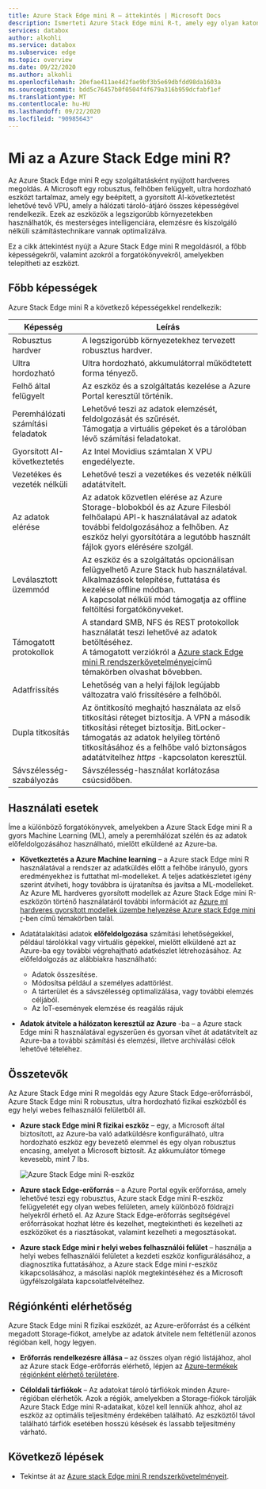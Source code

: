 ```yaml
---
title: Azure Stack Edge mini R – áttekintés | Microsoft Docs
description: Ismerteti Azure Stack Edge mini R-t, amely egy olyan katonai alkalmazások tárolási megoldása, amely hordozható fizikai eszközt használ akkumulátoros Wi-Fi-kapcsolaton keresztül az Azure-ba történő átvitelhez.
services: databox
author: alkohli
ms.service: databox
ms.subservice: edge
ms.topic: overview
ms.date: 09/22/2020
ms.author: alkohli
ms.openlocfilehash: 20efae411ae4d2fae9bf3b5e69dbfdd98da1603a
ms.sourcegitcommit: bdd5c76457b0f0504f4f679a316b959dcfabf1ef
ms.translationtype: MT
ms.contentlocale: hu-HU
ms.lasthandoff: 09/22/2020
ms.locfileid: "90985643"
---
```

# <a name="what-is-the-azure-stack-edge-mini-r"></a>Mi az a Azure Stack Edge mini R?

Az Azure Stack Edge mini R egy szolgáltatásként nyújtott hardveres megoldás. A Microsoft egy robusztus, felhőben felügyelt, ultra hordozható eszközt tartalmaz, amely egy beépített, a gyorsított AI-következtetést lehetővé tevő VPU, amely a hálózati tároló-átjáró összes képességével rendelkezik. Ezek az eszközök a legszigorúbb környezetekben használhatók, és mesterséges intelligenciára, elemzésre és kiszolgáló nélküli számítástechnikare vannak optimalizálva.

Ez a cikk áttekintést nyújt a Azure Stack Edge mini R megoldásról, a főbb képességekről, valamint azokról a forgatókönyvekről, amelyekben telepítheti az eszközt.


## <a name="key-capabilities"></a>Főbb képességek

Azure Stack Edge mini R a következő képességekkel rendelkezik:

|Képesség |Leírás  |
|---------|---------|
|Robusztus hardver| A legszigorúbb környezetekhez tervezett robusztus hardver.|
|Ultra hordozható| Ultra hordozható, akkumulátorral működtetett forma tényező.|
|Felhő által felügyelt|Az eszköz és a szolgáltatás kezelése a Azure Portal keresztül történik.|
|Peremhálózati számítási feladatok|Lehetővé teszi az adatok elemzését, feldolgozását és szűrését.<br>Támogatja a virtuális gépeket és a tárolóban lévő számítási feladatokat. |
|Gyorsított AI-következtetés| Az Intel Movidius számtalan X VPU engedélyezte.|
|Vezetékes és vezeték nélküli | Lehetővé teszi a vezetékes és vezeték nélküli adatátvitelt.|
|Az adatok elérése     | Az adatok közvetlen elérése az Azure Storage-blobokból és az Azure Filesból felhőalapú API-k használatával az adatok további feldolgozásához a felhőben. Az eszköz helyi gyorsítótára a legutóbb használt fájlok gyors elérésére szolgál.|
|Leválasztott üzemmód|  Az eszköz és a szolgáltatás opcionálisan felügyelhető Azure Stack hub használatával. Alkalmazások telepítése, futtatása és kezelése offline módban. <br> A kapcsolat nélküli mód támogatja az offline feltöltési forgatókönyveket.|
|Támogatott protokollok     |A standard SMB, NFS és REST protokollok használatát teszi lehetővé az adatok betöltéséhez. <br> A támogatott verziókról a [Azure stack Edge mini R rendszerkövetelményei](azure-stack-edge-gpu-system-requirements.md)című témakörben olvashat bővebben.|
|Adatfrissítés     | Lehetőség van a helyi fájlok legújabb változatra való frissítésére a felhőből.|
|Dupla titkosítás    | Az öntitkosító meghajtó használata az első titkosítási réteget biztosítja. A VPN a második titkosítási réteget biztosítja. BitLocker-támogatás az adatok helyileg történő titkosításához és a felhőbe való biztonságos adatátvitelhez *https* -kapcsolaton keresztül.|
|Sávszélesség-szabályozás| Sávszélesség-használat korlátozása csúcsidőben.|

## <a name="use-cases"></a>Használati esetek

Íme a különböző forgatókönyvek, amelyekben a Azure Stack Edge mini R a gyors Machine Learning (ML), amely a peremhálózat szélén és az adatok előfeldolgozásához használható, mielőtt elküldené az Azure-ba.

- **Következtetés a Azure Machine learning** – a Azure stack Edge mini R használatával a rendszer az adatküldés előtt a felhőbe irányuló, gyors eredményekhez is futtathat ml-modelleket. A teljes adatkészletet igény szerint átviheti, hogy továbbra is újratanítsa és javítsa a ML-modelleket. Az Azure ML hardveres gyorsított modellek az Azure Stack Edge mini R-eszközön történő használatáról további információt az [Azure ml hardveres gyorsított modellek üzembe helyezése Azure stack Edge mini r](https://docs.microsoft.com/azure/machine-learning/service/how-to-deploy-fpga-web-service#deploy-to-a-local-edge-server)-ben című témakörben talál.

- Adatátalakítási adatok **előfeldolgozása** számítási lehetőségekkel, például tárolókkal vagy virtuális gépekkel, mielőtt elküldené azt az Azure-ba egy további végrehajtható adatkészlet létrehozásához. Az előfeldolgozás az alábbiakra használható:

    - Adatok összesítése.
    - Módosítsa például a személyes adattörlést.
    - A tárterület és a sávszélesség optimalizálása, vagy további elemzés céljából.
    - Az IoT-események elemzése és reagálás rájuk

- **Adatok átvitele a hálózaton keresztül az Azure** -ba – a Azure stack Edge mini R használatával egyszerűen és gyorsan vihet át adatátvitelt az Azure-ba a további számítási és elemzési, illetve archiválási célok lehetővé tételéhez.

## <a name="components"></a>Összetevők

Az Azure Stack Edge mini R megoldás egy Azure Stack Edge-erőforrásból, Azure Stack Edge mini R robusztus, ultra hordozható fizikai eszközből és egy helyi webes felhasználói felületből áll.

* **Azure stack Edge mini R fizikai eszköz** – egy, a Microsoft által biztosított, az Azure-ba való adatküldésre konfigurálható, ultra hordozható eszköz egy bevezető elemmel és egy olyan robusztus encasing, amelyet a Microsoft biztosít. Az akkumulátor tömege kevesebb, mint 7 lbs.

    ![Azure Stack Edge mini R-eszköz](media/azure-stack-edge-k-series-overview/perspective-view-1.png)

* **Azure stack Edge-erőforrás** – a Azure Portal egyik erőforrása, amely lehetővé teszi egy robusztus, Azure stack Edge mini R-eszköz felügyeletét egy olyan webes felületen, amely különböző földrajzi helyekről érhető el. Az Azure Stack Edge-erőforrás segítségével erőforrásokat hozhat létre és kezelhet, megtekintheti és kezelheti az eszközöket és a riasztásokat, valamint kezelheti a megosztásokat.  

* **Azure stack Edge mini r helyi webes felhasználói felület** – használja a helyi webes felhasználói felületet a kezdeti eszköz konfigurálásához, a diagnosztika futtatásához, a Azure stack Edge mini r-eszköz kikapcsolásához, a másolási naplók megtekintéséhez és a Microsoft ügyfélszolgálata kapcsolatfelvételhez.


## <a name="region-availability"></a>Régiónkénti elérhetőség

Azure Stack Edge mini R fizikai eszközét, az Azure-erőforrást és a célként megadott Storage-fiókot, amelybe az adatok átvitele nem feltétlenül azonos régióban kell, hogy legyen.

- **Erőforrás rendelkezésre állása** – az összes olyan régió listájához, ahol az Azure stack Edge-erőforrás elérhető, lépjen az [Azure-termékek régiónként elérhető területére](https://azure.microsoft.com/global-infrastructure/services/?products=databox&regions=all). 

- **Céloldali tárfiókok** – Az adatokat tároló tárfiókok minden Azure-régióban elérhetők. Azok a régiók, amelyekben a Storage-fiókok tárolják Azure Stack Edge mini R-adataikat, közel kell lenniük ahhoz, ahol az eszköz az optimális teljesítmény érdekében található. Az eszköztől távol található tárfiók esetében hosszú késések és lassabb teljesítmény várható.


## <a name="next-steps"></a>Következő lépések

- Tekintse át az [Azure stack Edge mini R rendszerkövetelményeit](azure-stack-edge-gpu-system-requirements.md).


